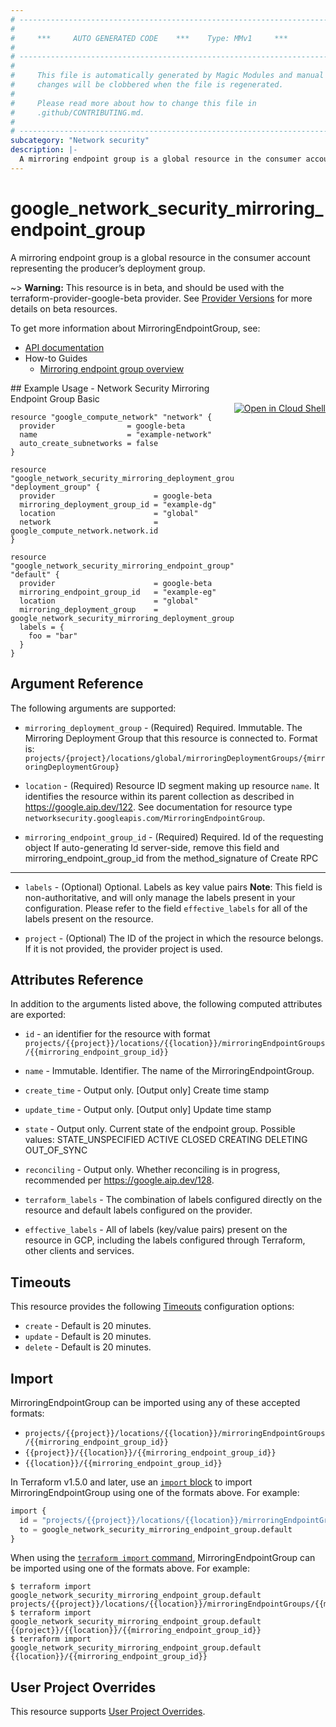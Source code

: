 ```yaml
---
# ----------------------------------------------------------------------------
#
#     ***     AUTO GENERATED CODE    ***    Type: MMv1     ***
#
# ----------------------------------------------------------------------------
#
#     This file is automatically generated by Magic Modules and manual
#     changes will be clobbered when the file is regenerated.
#
#     Please read more about how to change this file in
#     .github/CONTRIBUTING.md.
#
# ----------------------------------------------------------------------------
subcategory: "Network security"
description: |-
  A mirroring endpoint group is a global resource in the consumer account representing the producer’s deployment group.
---
```


# google_network_security_mirroring_endpoint_group

A mirroring endpoint group is a global resource in the consumer account representing the producer’s deployment group.

~> **Warning:** This resource is in beta, and should be used with the terraform-provider-google-beta provider.
See [Provider Versions](https://terraform.io/docs/providers/google/guides/provider_versions.html) for more details on beta resources.

To get more information about MirroringEndpointGroup, see:

* [API documentation](https://cloud.google.com/network-security-integration/docs/reference/rest/v1beta1/projects.locations.mirroringEndpointGroups)
* How-to Guides
    * [Mirroring endpoint group overview](https://cloud.google.com/network-security-integration/docs/out-of-band/endpoint-groups-overview)

<div class = "oics-button" style="float: right; margin: 0 0 -15px">
  <a href="https://console.cloud.google.com/cloudshell/open?cloudshell_git_repo=https%3A%2F%2Fgithub.com%2Fterraform-google-modules%2Fdocs-examples.git&cloudshell_image=gcr.io%2Fcloudshell-images%2Fcloudshell%3Alatest&cloudshell_print=.%2Fmotd&cloudshell_tutorial=.%2Ftutorial.md&cloudshell_working_dir=network_security_mirroring_endpoint_group_basic&open_in_editor=main.tf" target="_blank">
    <img alt="Open in Cloud Shell" src="//gstatic.com/cloudssh/images/open-btn.svg" style="max-height: 44px; margin: 32px auto; max-width: 100%;">
  </a>
</div>
## Example Usage - Network Security Mirroring Endpoint Group Basic


```hcl
resource "google_compute_network" "network" {
  provider                = google-beta
  name                    = "example-network"
  auto_create_subnetworks = false
}

resource "google_network_security_mirroring_deployment_group" "deployment_group" {
  provider                      = google-beta
  mirroring_deployment_group_id = "example-dg"
  location                      = "global"
  network                       = google_compute_network.network.id
}

resource "google_network_security_mirroring_endpoint_group" "default" {
  provider                      = google-beta
  mirroring_endpoint_group_id   = "example-eg"
  location                      = "global"
  mirroring_deployment_group    = google_network_security_mirroring_deployment_group.deployment_group.id
  labels = {
    foo = "bar"
  }
}
```

## Argument Reference

The following arguments are supported:


* `mirroring_deployment_group` -
  (Required)
  Required. Immutable. The Mirroring Deployment Group that this resource is connected to. Format
  is:
  `projects/{project}/locations/global/mirroringDeploymentGroups/{mirroringDeploymentGroup}`

* `location` -
  (Required)
  Resource ID segment making up resource `name`. It identifies the resource within its parent collection as described in https://google.aip.dev/122. See documentation for resource type `networksecurity.googleapis.com/MirroringEndpointGroup`.

* `mirroring_endpoint_group_id` -
  (Required)
  Required. Id of the requesting object
  If auto-generating Id server-side, remove this field and
  mirroring_endpoint_group_id from the method_signature of Create RPC


- - -


* `labels` -
  (Optional)
  Optional. Labels as key value pairs 
  **Note**: This field is non-authoritative, and will only manage the labels present in your configuration.
  Please refer to the field `effective_labels` for all of the labels present on the resource.

* `project` - (Optional) The ID of the project in which the resource belongs.
    If it is not provided, the provider project is used.



## Attributes Reference

In addition to the arguments listed above, the following computed attributes are exported:

* `id` - an identifier for the resource with format `projects/{{project}}/locations/{{location}}/mirroringEndpointGroups/{{mirroring_endpoint_group_id}}`

* `name` -
  Immutable. Identifier. The name of the MirroringEndpointGroup.

* `create_time` -
  Output only. [Output only] Create time stamp

* `update_time` -
  Output only. [Output only] Update time stamp

* `state` -
  Output only. Current state of the endpoint group. 
   Possible values:
   STATE_UNSPECIFIED
  ACTIVE
  CLOSED
  CREATING
  DELETING
  OUT_OF_SYNC

* `reconciling` -
  Output only. Whether reconciling is in progress, recommended per
  https://google.aip.dev/128.

* `terraform_labels` -
  The combination of labels configured directly on the resource
   and default labels configured on the provider.

* `effective_labels` -
  All of labels (key/value pairs) present on the resource in GCP, including the labels configured through Terraform, other clients and services.


## Timeouts

This resource provides the following
[Timeouts](https://developer.hashicorp.com/terraform/plugin/sdkv2/resources/retries-and-customizable-timeouts) configuration options:

- `create` - Default is 20 minutes.
- `update` - Default is 20 minutes.
- `delete` - Default is 20 minutes.

## Import


MirroringEndpointGroup can be imported using any of these accepted formats:

* `projects/{{project}}/locations/{{location}}/mirroringEndpointGroups/{{mirroring_endpoint_group_id}}`
* `{{project}}/{{location}}/{{mirroring_endpoint_group_id}}`
* `{{location}}/{{mirroring_endpoint_group_id}}`


In Terraform v1.5.0 and later, use an [`import` block](https://developer.hashicorp.com/terraform/language/import) to import MirroringEndpointGroup using one of the formats above. For example:

```tf
import {
  id = "projects/{{project}}/locations/{{location}}/mirroringEndpointGroups/{{mirroring_endpoint_group_id}}"
  to = google_network_security_mirroring_endpoint_group.default
}
```

When using the [`terraform import` command](https://developer.hashicorp.com/terraform/cli/commands/import), MirroringEndpointGroup can be imported using one of the formats above. For example:

```
$ terraform import google_network_security_mirroring_endpoint_group.default projects/{{project}}/locations/{{location}}/mirroringEndpointGroups/{{mirroring_endpoint_group_id}}
$ terraform import google_network_security_mirroring_endpoint_group.default {{project}}/{{location}}/{{mirroring_endpoint_group_id}}
$ terraform import google_network_security_mirroring_endpoint_group.default {{location}}/{{mirroring_endpoint_group_id}}
```

## User Project Overrides

This resource supports [User Project Overrides](https://registry.terraform.io/providers/hashicorp/google/latest/docs/guides/provider_reference#user_project_override).
